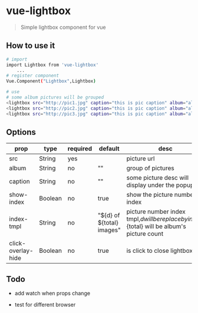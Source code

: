 # vue-lightbox

> Simple lightbox component for vue

## How to use it

``` bash
# import 
import Lightbox from 'vue-lightbox'
	...
# register component 
Vue.Component("Lightbox",Lightbox)

# use
# some album pictures will be grouped
<lightbox src="http://pic1.jpg" caption="this is pic caption" album="albumA"></lightbox>
<lightbox src="http://pic2.jpg" caption="this is pic caption" album="albumA"></lightbox>
<lightbox src="http://pic3.jpg" caption="this is pic caption" album="albumB"></lightbox>


```

## Options

|        prop        |   type  | required |          default          |                                              desc                                              |
|--------------------|---------|----------|---------------------------|------------------------------------------------------------------------------------------------|
| src                | String  | yes      |                           | picture url                                                                                    |
| album              | String  | no       | ""                        | group of pictures                                                                              |
| caption            | String  | no       | ""                        | some picture desc will display under the popup                                                 |
| show-index         | Boolean | no       | true                      | show the picture number index                                                                  |
| index-tmpl         | String  | no       | "${d} of ${total} images" | picture number index tmpl,${d} will be replace by index,${total} will be album's picture count |
| click-overlay-hide | Boolean | no       | true                      | is click to close lightbox                                                                     |



## Todo



- add watch when props change

- test for different browser

